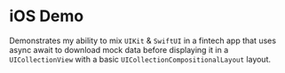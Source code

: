 #  iOS Demo

Demonstrates my ability to mix `UIKit` & `SwiftUI` in a fintech app that uses async await to download mock data before displaying it in a `UICollectionView` with a basic `UICollectionCompositionalLayout` layout.

